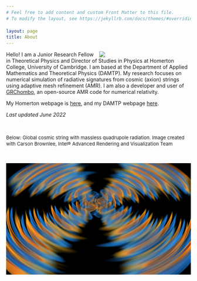 ```yaml
---
# Feel free to add content and custom Front Matter to this file.
# To modify the layout, see https://jekyllrb.com/docs/themes/#overriding-theme-defaults

layout: page
title: About
---
```


<img src="https://amelialdrew.github.io/about/ProfilePicture2.png" width="250" style="float:right">

Hello! I am a Junior Research Fellow in Theoretical Physics and Director of Studies in Physics at Homerton College, University of Cambridge. I am based at the Department of Applied Mathematics and Theoretical Physics (DAMTP). My research focuses on numerical simulation of radiative signatures from cosmic (axion) strings using adaptive mesh refinement (AMR). I am also a developer and user of [GRChombo](https://www.grchombo.org/), an open-source AMR code for numerical relativity.

My Homerton webpage is [here](https://www.homerton.cam.ac.uk/people/amelia-drew), and my DAMTP webpage [here](https://www.damtp.cam.ac.uk/person/ad652).

_Last updated June 2022_

<br/>

<font size="2"> Below: Global cosmic string with massless quadrupole radiation. Image created with Carson Brownlee, Intel® Advanced Rendering and Visualization Team </font>

<br/>

![Global cosmic string with massless quadrupole radiation](ParaviewSnapshotMasslessAmp4Tilted.png)

<!---<div align="center"><sup>Global cosmic string with massless quadrupole radiation. Image created together with Carson Brownlee, Intel® Advanced Rendering and Visualization Team<sup>--->
